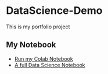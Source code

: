 # DataScience-Demo
This is my portfolio project

## My Notebook
* [Run my Colab Notebook](https://github.com/JTorres258/DataScience-Demo/blob/main/data_science_demo.ipynb)
* [A full Data Science Notebook](https://github.com/paiml/minimal-python/blob/master/Chapter7_data_science.ipynb)
